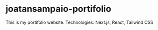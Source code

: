 # joatansampaio-portifolio

This is my portifolio website.
Technologies: Next.js, React, Tailwind CSS
